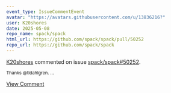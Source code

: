 ```yaml
---
event_type: IssueCommentEvent
avatar: "https://avatars.githubusercontent.com/u/13836216?"
user: K20shores
date: 2025-05-08
repo_name: spack/spack
html_url: https://github.com/spack/spack/pull/50252
repo_url: https://github.com/spack/spack
---
```


<a href='https://github.com/K20shores' target='_blank'>K20shores</a> commented on issue <a href='https://github.com/spack/spack/pull/50252' target='_blank'>spack/spack#50252</a>.

<small>Thanks @tldahlgren....</small>

<a href='https://github.com/spack/spack/pull/50252' target='_blank'>View Comment</a>
